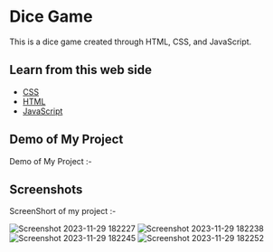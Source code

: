 
# Dice Game

This is a dice game created through HTML, CSS, and JavaScript.


## Learn from this web side

 - [CSS](https://www.w3schools.com/)
 - [HTML](https://www.w3schools.com/)
 - [JavaScript](https://www.w3schools.com/)


## Demo of My Project 

Demo of My Project :- 



## Screenshots
ScreenShort of my project :-

![Screenshot 2023-11-29 182227](https://github.com/Anshumaankhare123/Dice_game/assets/94692766/9c3c36e4-2c36-4cf3-97cb-3b3ec6e4d75a)
![Screenshot 2023-11-29 182238](https://github.com/Anshumaankhare123/Dice_game/assets/94692766/be938227-d890-4a6a-93a0-89d2f23d5230)
![Screenshot 2023-11-29 182245](https://github.com/Anshumaankhare123/Dice_game/assets/94692766/25f22925-a7b6-4167-9b97-c0d16092fe0b)
![Screenshot 2023-11-29 182252](https://github.com/Anshumaankhare123/Dice_game/assets/94692766/2e3f87a6-9ce8-4f04-a53a-eb73068bf16a)

